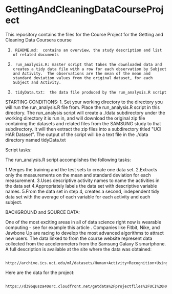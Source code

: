 GettingAndCleaningDataCourseProject
===================================

This repository contains the files for the Course Project for the Getting and Cleaning Data Coursera course

1.      README.md:  contains an overview, the study description and list of related documents
2.      run_analysis.R: master script that takes the downloaded data and creates a tidy data file with a row for each observation by Subject and Activity.  The observations are the mean of the mean and standard deviation values from the original dataset, for each Subject and Activity.
3.      tidyData.txt:  the data file produced by the run_analysis.R script

STARTING CONDITIONS:
        1.  Set your working directory to the directory you will run the run_analysis.R file from. Place the run_analysis.R script in this directory. The run_analysis script will create a ./data subdirectory under the working directory it is run in, and will download the original zip file containing the datasets and related files from the SAMSUNG study to that subdirectory.   It will then extract the zip files into a subdirectory titled "UCI HAR Dataset".    The output of the script will be a text file in the ./data directory named tidyData.txt
        
        
Script tasks:

The run_analysis.R script accomplishes the following tasks:

 1.Merges the training and the test sets to create one data set.
 2.Extracts only the measurements on the mean and standard deviation for each measurement. 
 3.Uses descriptive activity names to name the activities in the data set
 4.Appropriately labels the data set with descriptive variable names. 
 5.From the data set in step 4, creates a second, independent tidy data set with the average of each variable for each activity and each subject.

BACKGROUND and SOURCE DATA:

One of the most exciting areas in all of data science right now is 
 wearable computing - see for example  this article . Companies like Fitbit,
 Nike, and Jawbone Up are racing to develop the most advanced algorithms 
 to attract new users. The data linked to from the course website represent 
 data collected from the accelerometers from the Samsung Galaxy S smartphone. 
 A full description is available at the site where the data was obtained: 
         
         http://archive.ics.uci.edu/ml/datasets/Human+Activity+Recognition+Using+Smartphones 
 
 Here are the data for the project: 
         
         https://d396qusza40orc.cloudfront.net/getdata%2Fprojectfiles%2FUCI%20HAR%20Dataset.zip 
 
 
